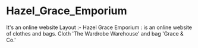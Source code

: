 # Hazel_Grace_Emporium
It's an online website Layout :- Hazel Grace Emporium : is an online website of clothes and bags. Cloth 'The Wardrobe Warehouse' and bag 'Grace &amp; Co.' 
